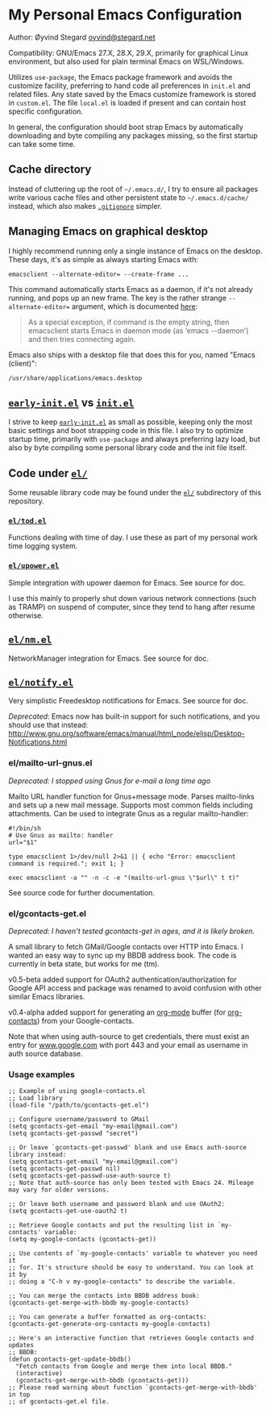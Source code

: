 # My Personal Emacs Configuration

Author: Øyvind Stegard <oyvind@stegard.net>

Compatibility: GNU/Emacs 27.X, 28.X, 29.X, primarily for graphical Linux
environment, but also used for plain terminal Emacs on WSL/Windows.

Utilizes `use-package`, the Emacs package framework and avoids the customize
facility, preferring to hand code all preferences in `init.el` and related
files. Any state saved by the Emacs customize framework is stored in
`custom.el`. The file `local.el` is loaded if present and can contain host
specific configuration.

In general, the configuration should boot strap Emacs by automatically
downloading and byte compiling any packages missing, so the first startup can
take some time.

## Cache directory

Instead of cluttering up the root of `~/.emacs.d/`, I try to ensure all packages
write various cache files and other persistent state to `~/.emacs.d/cache/`
instead, which also makes [`.gitignore`](.gitignore) simpler.

## Managing Emacs on graphical desktop

I highly recommend running only a single instance of Emacs on the desktop. These
days, it's as simple as always starting Emacs with:

    emacsclient --alternate-editor= --create-frame ...
    
This command automatically starts Emacs as a daemon, if it's not already
running, and pops up an new frame. The key is the rather strange
`--alternate-editor=` argument, which is documented
[here](https://www.gnu.org/software/emacs/manual/html_node/emacs/emacsclient-Options.html):

> As a special exception, if command is the empty string, then emacsclient
> starts Emacs in daemon mode (as ‘emacs --daemon’) and then tries connecting
> again.

Emacs also ships with a desktop file that does this for you, named "Emacs (client)":

    /usr/share/applications/emacs.desktop


## [`early-init.el`](early-init.el) vs [`init.el`](init.el)

I strive to keep [`early-init.el`](early-init.el) as small as possible, keeping
only the most basic settings and boot strapping code in this file. I also try to
optimize startup time, primarily with `use-package` and always preferring lazy
load, but also by byte compiling some personal library code and the init file
itself.

## Code under [`el/`](el/)

Some reusable library code may be found under the [`el/`](el/) subdirectory of
this repository.

### [`el/tod.el`](el/tod.el)

Functions dealing with time of day. I use these as part of my personal work time
logging system.

### [`el/upower.el`](el/upower.el)

Simple integration with upower daemon for Emacs. See source for doc.

I use this mainly to properly shut down various network connections (such as
TRAMP) on suspend of computer, since they tend to hang after resume otherwise.

## [`el/nm.el`](el/nm.el)

NetworkManager integration for Emacs. See source for doc.

## [`el/notify.el`](el/notify.el)

Very simplistic Freedesktop notifications for Emacs. See source for doc.

*Deprecated*: Emacs now has built-in support for such notifications, and you 
should use that instead:
http://www.gnu.org/software/emacs/manual/html_node/elisp/Desktop-Notifications.html


### el/mailto-url-gnus.el

*Deprecated: I stopped using Gnus for e-mail a long time ago*

Mailto URL handler function for Gnus+message mode. Parses mailto-links and sets
up a new mail message. Supports most common fields including attachments. Can be
used to integrate Gnus as a regular mailto-handler:

    #!/bin/sh
    # Use Gnus as mailto: handler
    url="$1"

    type emacsclient 1>/dev/null 2>&1 || { echo "Error: emacsclient command is required."; exit 1; }

    exec emacsclient -a "" -n -c -e "(mailto-url-gnus \"$url\" t t)"

See source code for further documentation.


### el/gcontacts-get.el

*Deprecated: I haven't tested gcontacts-get in ages, and it is likely broken.*

A small library to fetch GMail/Google contacts over HTTP into Emacs. I wanted an
easy way to sync up my BBDB address book. The code is currently in beta state,
but works for me (tm).

v0.5-beta added support for OAuth2 authentication/authorization for Google API
access and package was renamed to avoid confusion with other similar Emacs
libraries.

v0.4-alpha added support for generating an [org-mode](http://orgmode.org/)
buffer (for
[org-contacts](http://julien.danjou.info/projects/emacs-packages#org-contacts))
from your Google-contacts.

Note that when using auth-source to get credentials, there must exist an entry
for www.google.com with port 443 and your email as username in auth source
database.

### Usage examples

    ;; Example of using google-contacts.el
    ;; Load library
    (load-file "/path/to/gcontacts-get.el")

    ;; Configure username/password to GMail
    (setq gcontacts-get-email "my-email@gmail.com")
    (setq gcontacts-get-passwd "secret")

    ;; Or leave `gcontacts-get-passwd' blank and use Emacs auth-source library instead:
    (setq gcontacts-get-email "my-email@gmail.com")
    (setq gcontacts-get-passwd nil)
    (setq gcontacts-get-passwd-use-auth-source t)
    ;; Note that auth-source has only been tested with Emacs 24. Mileage may vary for older versions.

    ;; Or leave both username and password blank and use OAuth2:
    (setq gcontacts-get-use-oauth2 t)

    ;; Retrieve Google contacts and put the resulting list in `my-contacts' variable:
    (setq my-google-contacts (gcontacts-get))

    ;; Use contents of `my-google-contacts' variable to whatever you need it
    ;; for. It's structure should be easy to understand. You can look at it by
    ;; doing a "C-h v my-google-contacts" to describe the variable.

    ;; You can merge the contacts into BBDB address book:
    (gcontacts-get-merge-with-bbdb my-google-contacts)

    ;; You can generate a buffer formatted as org-contacts:
    (gcontacts-get-generate-org-contacts my-google-contacts)

    ;; Here's an interactive function that retrieves Google contacts and updates
    ;; BBDB:
    (defun gcontacts-get-update-bbdb()
      "Fetch contacts from Google and merge them into local BBDB."
      (interactive)
      (gcontacts-get-merge-with-bbdb (gcontacts-get)))
    ;; Please read warning about function `gcontacts-get-merge-with-bbdb' in top
    ;; of gcontacts-get.el file.
